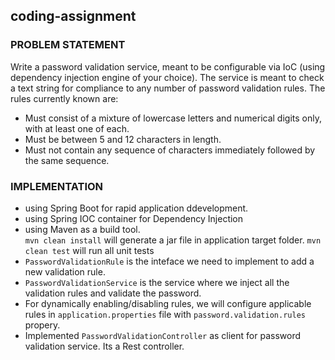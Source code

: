 ## coding-assignment

### PROBLEM STATEMENT
Write a password validation service, meant to be configurable via IoC (using dependency injection engine of your choice).  The service is meant to check a text string for compliance to any number of password validation rules.  The rules currently known are:

* Must consist of a mixture of lowercase letters and numerical digits only, with at least one of each.
* Must be between 5 and 12 characters in length.
* Must not contain any sequence of characters immediately followed by the same sequence.

### IMPLEMENTATION
* using Spring Boot for rapid application ddevelopment.
* using Spring IOC container for Dependency Injection 
* using Maven as a build tool.<br>
  `mvn clean install` will generate a jar file in application target folder.
  `mvn clean test` will run all unit tests
* `PasswordValidationRule` is the inteface we need to implement to add a new validation rule.
* `PasswordValidationService` is the service where we inject all the validation rules and validate the password.
* For dynamically enabling/disabling rules, we will configure applicable rules in `application.properties` file with `password.validation.rules` propery.
* Implemented `PasswordValidationController` as client for password validation service. Its a Rest controller.
